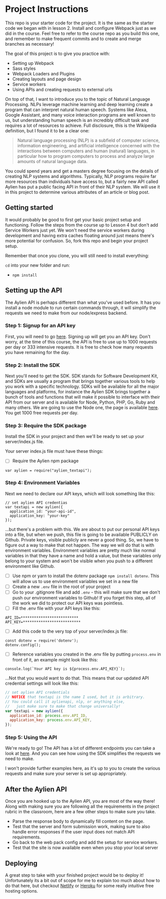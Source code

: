 # Project Instructions

This repo is your starter code for the project. It is the same as the starter code we began with in
lesson 2. Install and configure Webpack just as we did in the course. Feel free to refer to the
course repo as you build this one, and remember to make frequent commits and to create and merge
branches as necessary!

The goal of this project is to give you practice with:

- Setting up Webpack
- Sass styles
- Webpack Loaders and Plugins
- Creating layouts and page design
- Service workers
- Using APIs and creating requests to external urls

On top of that, I want to introduce you to the topic of Natural Language Processing. NLPs leverage
machine learning and deep learning create a program that can interpret natural human speech. Systems
like Alexa, Google Assistant, and many voice interaction programs are well known to us, but
understanding human speech is an incredibly difficult task and requires a lot of resources to
achieve. Full disclosure, this is the Wikipedia definition, but I found it to be a clear one:

> Natural language processing (NLP) is a subfield of computer science, information engineering, and
> artificial intelligence concerned with the interactions between computers and human (natural)
> languages, in particular how to program computers to process and analyze large amounts of natural
> language data.

You could spend years and get a masters degree focusing on the details of creating NLP systems and
algorithms. Typically, NLP programs require far more resources than individuals have access to, but
a fairly new API called Aylien has put a public facing API in front of their NLP system. We will use
it in this project to determine various attributes of an article or blog post.

## Getting started

It would probably be good to first get your basic project setup and functioning. Follow the steps
from the course up to Lesson 4 but don't add Service Workers just yet. We won't need the service
workers during development and having extra caches floating around just means there's more potential
for confusion. So, fork this repo and begin your project setup.

Remember that once you clone, you will still need to install everything:

`cd` into your new folder and run:

- `npm install`

## Setting up the API

The Aylien API is perhaps different than what you've used before. It has you install a node module
to run certain commands through, it will simplify the requests we need to make from our node/express
backend.

### Step 1: Signup for an API key

First, you will need to go [here](https://developer.aylien.com/signup). Signing up will get you an
API key. Don't worry, at the time of this course, the API is free to use up to 1000 requests per day
or 333 intensive requests. It is free to check how many requests you have remaining for the day.

### Step 2: Install the SDK

Next you'll need to get the SDK. SDK stands for Software Development Kit, and SDKs are usually a
program that brings together various tools to help you work with a specific technology. SDKs will be
available for all the major languages and platforms, for instance the Aylien SDK brings together a
bunch of tools and functions that will make it possible to interface with their API from our server
and is available for Node, Python, PHP, Go, Ruby and many others. We are going to use the Node one,
the page is available [here](https://docs.aylien.com/textapi/sdks/#sdks). You get 1000 free requests
per day.

### Step 3: Require the SDK package

Install the SDK in your project and then we'll be ready to set up your server/index.js file.

Your server index.js file must have these things:

- [ ] Require the Aylien npm package

```
var aylien = require("aylien_textapi");
```

### Step 4: Environment Variables

Next we need to declare our API keys, which will look something like this:

```
// set aylien API credentias
var textapi = new aylien({
  application_id: "your-api-id",
  application_key: "your-key"
});
```

...but there's a problem with this. We are about to put our personal API keys into a file, but when
we push, this file is going to be available PUBLICLY on Github. Private keys, visible publicly are
never a good thing. So, we have to figure out a way to make that not happen. The way we will do that
is with environment variables. Environment variables are pretty much like normal variables in that
they have a name and hold a value, but these variables only belong to your system and won't be
visible when you push to a different environment like Github.

- [ ] Use npm or yarn to install the dotenv package `npm install dotenv`. This will allow us to use
      environment variables we set in a new file
- [ ] Create a new `.env` file in the root of your project
- [ ] Go to your .gitignore file and add `.env` - this will make sure that we don't push our
      environment variables to Github! If you forget this step, all of the work we did to protect
      our API keys was pointless.
- [ ] Fill the .env file with your API keys like this:

```
API_ID=**************************
API_KEY=**************************
```

- [ ] Add this code to the very top of your server/index.js file:

```
const dotenv = require('dotenv');
dotenv.config();
```

- [ ] Reference variables you created in the .env file by putting `process.env` in front of it, an
      example might look like this:

```
console.log(`Your API key is ${process.env.API_KEY}`);
```

...Not that you would want to do that. This means that our updated API credential settings will look
like this:

```javascript
// set aylien API credentials
// NOTICE that textapi is the name I used, but it is arbitrary.
// You could call it aylienapi, nlp, or anything else,
//   just make sure to make that change universally!
var textapi = new aylien({
  application_id: process.env.API_ID,
  application_key: process.env.API_KEY,
});
```

### Step 5: Using the API

We're ready to go! The API has a lot of different endpoints you can take a look at
[here](https://docs.aylien.com/textapi/endpoints/#api-endpoints). And you can see how using the SDK
simplifies the requests we need to make.

I won't provide further examples here, as it's up to you to create the various requests and make
sure your server is set up appropriately.

## After the Aylien API

Once you are hooked up to the Aylien API, you are most of the way there! Along with making sure you
are following all the requirements in the project rubric in the classroom, here are a few other
steps to make sure you take.

- Parse the response body to dynamically fill content on the page.
- Test that the server and form submission work, making sure to also handle error responses if the
  user input does not match API requirements.
- Go back to the web pack config and add the setup for service workers.
- Test that the site is now available even when you stop your local server

## Deploying

A great step to take with your finished project would be to deploy it! Unfortunately its a bit out
of scope for me to explain too much about how to do that here, but checkout
[Netlify](https://www.netlify.com/) or [Heroku](https://www.heroku.com/) for some really intuitive
free hosting options.
